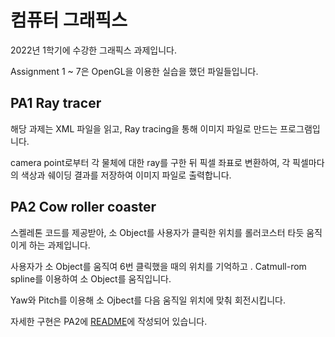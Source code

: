 # 컴퓨터 그래픽스

2022년 1학기에 수강한 그래픽스 과제입니다.

Assignment 1 ~ 7은 OpenGL을 이용한 실습을 했던 파일들입니다.

PA1 Ray tracer
---

해당 과제는 XML 파일을 읽고, Ray tracing을 통해 이미지 파일로 만드는 프로그램입니다.

camera point로부터 각 물체에 대한 ray를 구한 뒤 픽셀 좌표로 변환하여, 각 픽셀마다의 색상과 쉐이딩 결과를 저장하여 이미지 파일로 출력합니다.

PA2 Cow roller coaster
---

스켈레톤 코드를 제공받아, 소 Object를 사용자가 클릭한 위치를 롤러코스터 타듯 움직이게 하는 과제입니다.

사용자가 소 Object를 움직여 6번 클릭했을 때의 위치를 기억하고 . Catmull-rom spline를 이용하여 소 Object를 움직입니다. 

Yaw와 Pitch를 이용해 소 Ojbect를 다음 움직일 위치에 맞춰 회전시킵니다.

자세한 구현은 PA2에 [README](https://github.com/heegh000/HYU-Assignment/blob/main/HYU-Computer-Graphics/PA2_2022_2018009234/README.pdf)에 작성되어 있습니다. 
